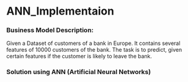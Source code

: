 # ANN_Implementaion
### Business Model Description:
Given a Dataset of customers of a bank in Europe. It contains several features of 10000 customers of the bank. The task is to predict, given certain features if the customer is likely to leave the bank.

### Solution using ANN (Artificial Neural Networks)

